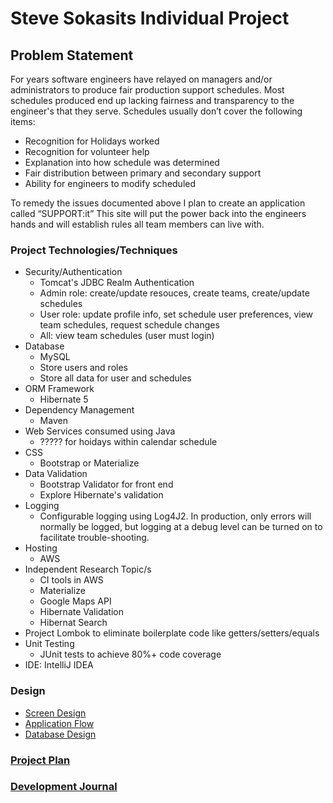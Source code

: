 # Steve Sokasits Individual Project

## Problem Statement

For years software engineers have relayed on managers and/or administrators to
 produce fair production support schedules.  Most schedules produced end up
  lacking fairness and transparency to the engineer's that they serve. 
   Schedules usually don’t cover the following items:

* Recognition for Holidays worked
* Recognition for volunteer help
* Explanation into how schedule was determined
* Fair distribution between primary and secondary support
* Ability for engineers to modify scheduled

To remedy the issues documented above I plan to create an application called
 “SUPPORT:it”  This site will put the power back into the engineers hands 
 and will establish rules all team members can live with.

### Project Technologies/Techniques 

* Security/Authentication
  * Tomcat's JDBC Realm Authentication
  * Admin role: create/update resouces, create teams, create/update schedules
  * User role: update profile info, set schedule user preferences, 
  view team schedules, request schedule changes
  * All: view team schedules (user must login)
* Database
  * MySQL
  * Store users and roles
  * Store all data for user and schedules
* ORM Framework
  * Hibernate 5
* Dependency Management
  * Maven
* Web Services consumed using Java
  * ????? for hoidays within calendar schedule
* CSS 
  * Bootstrap or Materialize
* Data Validation
  * Bootstrap Validator for front end
  * Explore Hibernate's validation
* Logging
  * Configurable logging using Log4J2. In production, only errors will normally be logged, but logging at a debug level can be turned on to facilitate trouble-shooting. 
* Hosting
  * AWS
* Independent Research Topic/s
  * CI tools in AWS
  * Materialize
  * Google Maps API
  * Hibernate Validation
  * Hibernat Search
* Project Lombok to eliminate boilerplate code like getters/setters/equals
* Unit Testing
  * JUnit tests to achieve 80%+ code coverage 
* IDE: IntelliJ IDEA


### Design

* [Screen Design](DesignDocuments/wireframes/screenDesign.md)
* [Application Flow](DesignDocuments/applicationFlow.md)
* [Database Design](DesignDocuments/databaseDiagram.png)

### [Project Plan](ProjectPlan.md)

### [Development Journal](Journal.md)
